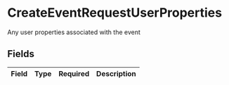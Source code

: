 # CreateEventRequestUserProperties

Any user properties associated with the event


## Fields

| Field       | Type        | Required    | Description |
| ----------- | ----------- | ----------- | ----------- |